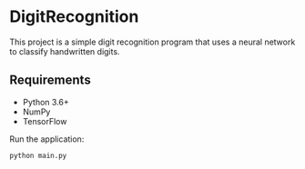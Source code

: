 # DigitRecognition
This project is a simple digit recognition program that uses a neural network to classify handwritten digits.

## Requirements
- Python 3.6+
- NumPy
- TensorFlow

Run the application:
  
   ```shell
   python main.py
